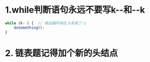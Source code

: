 # 1.while判断语句永远不要写k--和--k

```javascript
while (k--) {  // 跳出循环体后,k变成了-1
    doSomething();
}
```

# 2. 链表题记得加个新的头结点















